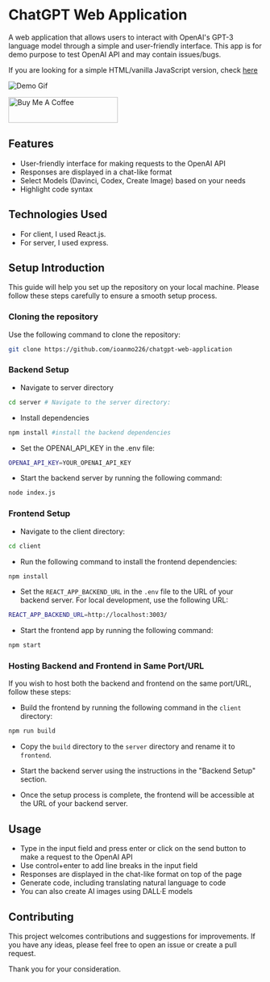 # ChatGPT Web Application

A web application that allows users to interact with OpenAI's GPT-3 language model through a simple and user-friendly interface.
This app is for demo purpose to test OpenAI API and may contain issues/bugs.

If you are looking for a simple HTML/vanilla JavaScript version, check [here](https://github.com/ioanmo226/chatgpt-web-application)

![Demo Gif](/client/src/img/demo2.gif)

<a href="https://www.buymeacoffee.com/ioanmo226" target="_blank"><img src="https://cdn.buymeacoffee.com/buttons/default-orange.png" alt="Buy Me A Coffee" height="51" width="217"></a>


## Features
- User-friendly interface for making requests to the OpenAI API
- Responses are displayed in a chat-like format
- Select Models (Davinci, Codex, Create Image) based on your needs
- Highlight code syntax

## Technologies Used
- For client, I used React.js.
- For server, I used express.

## Setup Introduction
This guide will help you set up the repository on your local machine. Please follow these steps carefully to ensure a smooth setup process.

### Cloning the repository
Use the following command to clone the repository:
```sh
git clone https://github.com/ioanmo226/chatgpt-web-application
```

### Backend Setup
 
- Navigate to server directory
```sh
cd server # Navigate to the server directory:
```
- Install dependencies
```sh
npm install #install the backend dependencies
```
- Set the OPENAI_API_KEY in the .env file:
```sh
OPENAI_API_KEY=YOUR_OPENAI_API_KEY
```

- Start the backend server by running the following command:
```sh
node index.js
```

### Frontend Setup

- Navigate to the client directory:
```sh
cd client
```

- Run the following command to install the frontend dependencies:
```sh
npm install
```

- Set the `REACT_APP_BACKEND_URL` in the `.env` file to the URL of your backend server. For local development, use the following URL:
```sh
REACT_APP_BACKEND_URL=http://localhost:3003/
```

- Start the frontend app by running the following command:
```sh
npm start
```

### Hosting Backend and Frontend in Same Port/URL

If you wish to host both the backend and frontend on the same port/URL, follow these steps:

- Build the frontend by running the following command in the `client` directory:
```sh
npm run build
```
- Copy the `build` directory to the `server` directory and rename it to `frontend`.

- Start the backend server using the instructions in the "Backend Setup" section.

- Once the setup process is complete, the frontend will be accessible at the URL of your backend server.

## Usage
- Type in the input field and press enter or click on the send button to make a request to the OpenAI API
- Use control+enter to add line breaks in the input field
- Responses are displayed in the chat-like format on top of the page
- Generate code, including translating natural language to code
- You can also create AI images using DALL·E models 

## Contributing

This project welcomes contributions and suggestions for improvements. If you have any ideas, please feel free to open an issue or create a pull request.

Thank you for your consideration.


